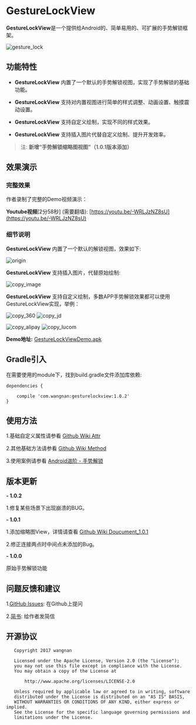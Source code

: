 # GestureLockView

**GestureLockView**是一个提供给Android的、简单易用的、可扩展的手势解锁框架。

![gesture_lock](https://github.com/sinawangnan7/GestureLockView/blob/master/gif/gesture_lock.jpg)

## 功能特性

- **GestureLockView** 内置了一个默认的手势解锁视图，实现了手势解锁的基础功能。

- **GestureLockView** 支持对内置视图进行简单的样式调整、动画设置、触摸震动设置。

- **GestureLockView** 支持自定义绘制，实现不同的样式效果。

- **GestureLockView** 支持插入图片代替自定义绘制、提升开发效率。

> 注: **新增“手势解锁缩略图视图”（1.0.1版本添加）**

## 效果演示

### 完整效果

作者录制了完整的Demo视频演示：

**Youtube视频**[2分58秒] (需要翻墙): [https://youtu.be/-WRLJzNZ8sU](https://youtu.be/-WRLJzNZ8sU)

### 细节说明

**GestureLockView** 内置了一个默认的解锁视图，效果如下:

![origin](https://github.com/sinawangnan7/GestureLockView/blob/master/gif/origin.gif)

**GestureLockView** 支持插入图片，代替原始绘制:

![copy_image](https://github.com/sinawangnan7/GestureLockView/blob/master/gif/copy_image.gif)

**GestureLockView** 支持自定义绘制，多数APP手势解锁效果都可以使用GestureLockView实现，举例：

![copy_360](https://github.com/sinawangnan7/GestureLockView/blob/master/gif/copy_360.gif)
![copy_jd](https://github.com/sinawangnan7/GestureLockView/blob/master/gif/copy_jd.gif)

![copy_alipay](https://github.com/sinawangnan7/GestureLockView/blob/master/gif/copy_alipay.gif)
![copy_lucom](https://github.com/sinawangnan7/GestureLockView/blob/master/gif/copy_lucom.gif)

**Demo地址:** [GestureLockViewDemo.apk](https://github.com/sinawangnan7/GestureLockView/blob/master/GestureLockViewDemo.apk)

## Gradle引入

在需要使用的module下，找到build.gradle文件添加库依赖:

```
dependencies {

    compile 'com.wangnan:gesturelockview:1.0.2'
}
```

## 使用方法

1.基础自定义属性请参看 [Github Wiki Attr](https://github.com/sinawangnan7/GestureLockView/wiki/Attr)

2.其他基础方法请参看 [Github Wiki Method](https://github.com/sinawangnan7/GestureLockView/wiki/Method)

3.使用案例请参看 [Android进阶 - 手势解锁](http://www.jianshu.com/p/b064c6325aa6)

## 版本更新

**- 1.0.2**

1.修复某些场景下出现崩溃的BUG。

**- 1.0.1**

1.添加缩略图View，详情请查看 [Github Wiki Doucument_1.0.1](https://github.com/sinawangnan7/GestureLockView/wiki/Doucument_1.0.1)

2.修正连接两点时中间点未添加的Bug。

**- 1.0.0**

原始手势解锁功能

## 问题反馈和建议

1.[GitHub Issues](https://github.com/sinawangnan7/GestureLockView/issues): 在Github上提问

2.[简书](http://www.jianshu.com/u/5ffe9ada44b0): 给作者发简信

## 开源协议

```
   Copyright 2017 wangnan

   Licensed under the Apache License, Version 2.0 (the "License");
   you may not use this file except in compliance with the License.
   You may obtain a copy of the License at

       http://www.apache.org/licenses/LICENSE-2.0

   Unless required by applicable law or agreed to in writing, software
   distributed under the License is distributed on an "AS IS" BASIS,
   WITHOUT WARRANTIES OR CONDITIONS OF ANY KIND, either express or implied.
   See the License for the specific language governing permissions and
   limitations under the License.
```
